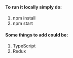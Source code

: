 #### To run it locally simply do:
1) npm install
2) npm start


#### Some things to add could be:
1. TypeScript
2. Redux
